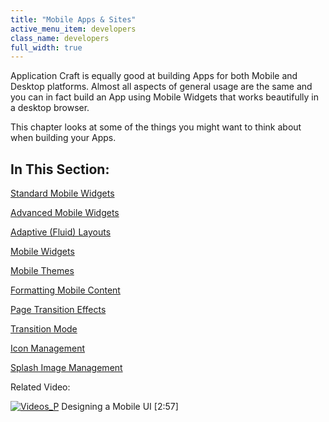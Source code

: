 ```yaml
---
title: "Mobile Apps & Sites"
active_menu_item: developers
class_name: developers
full_width: true
---
```



Application Craft is equally good at building Apps for both Mobile and Desktop platforms. Almost all aspects of general usage are the same and you can in fact build an App using Mobile Widgets that works beautifully in a desktop browser.

This chapter looks at some of the things you might want to think about when building your Apps.

## In This Section:

[Standard Mobile Widgets](other-mobile-widgets.htm)

[Advanced Mobile Widgets](advanced-mobile-widgets.htm)

[Adaptive (Fluid) Layouts](adaptive-or-fluid-layouts.htm)

[Mobile Widgets](mappsmobile-widgets.htm)

[Mobile Themes](mobile-themes.htm)

[Formatting Mobile Content](formatting-mobile-content.htm)

[Page Transition Effects](page-transition-effects.htm)

[Transition Mode](mobile-transition-mode.htm)

[Icon Management](icon-management.htm)

[Splash Image Management](splash-image-management.htm)

Related Video:

[![Videos\_P](/img/docs/videos_p.png)](http://www.youtube.com/v/BelIr0vzxlU?autoplay=1&hd=1&fs=1&showsearch=0&rel=0&) Designing a Mobile UI [2:57]
